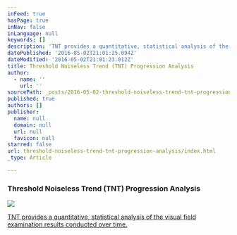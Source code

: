 ```yaml
---
inFeed: true
hasPage: true
inNav: false
inLanguage: null
keywords: []
description: 'TNT provides a quantitative, statistical analysis of the visual field examination results conducted over time.'
datePublished: '2016-05-02T21:01:25.094Z'
dateModified: '2016-05-02T21:01:23.012Z'
title: Threshold Noiseless Trend (TNT) Progression Analysis
author:
  - name: ''
    url: ''
sourcePath: _posts/2016-05-02-threshold-noiseless-trend-tnt-progression-analysis.md
published: true
authors: []
publisher:
  name: null
  domain: null
  url: null
  favicon: null
starred: false
url: threshold-noiseless-trend-tnt-progression-analysis/index.html
_type: Article

---
```

### Threshold Noiseless Trend (TNT) Progression Analysis
![](https://the-grid-user-content.s3-us-west-2.amazonaws.com/de04b568-d4cc-44af-9c13-8707a41f7a64.jpg)

[TNT provides a quantitative, statistical analysis of the visual field examination results conducted over time.][0]

[0]: http://www.oculus.de/en/products/perimetry/centerfield-2/perimetry-software/threshold-noiseless-trend-tnt-progression-analysis/#produkte_navi